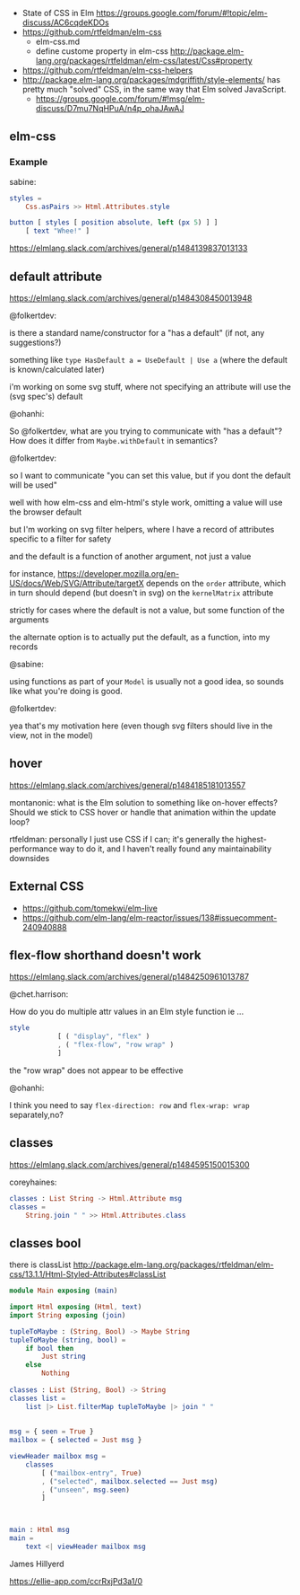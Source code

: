 - State of CSS in Elm https://groups.google.com/forum/#!topic/elm-discuss/AC6cqdeKDOs
- https://github.com/rtfeldman/elm-css
  - elm-css.md
  - define custome property in elm-css http://package.elm-lang.org/packages/rtfeldman/elm-css/latest/Css#property
- https://github.com/rtfeldman/elm-css-helpers
- http://package.elm-lang.org/packages/mdgriffith/style-elements/ has pretty much "solved" CSS, in the same way that Elm solved JavaScript.
  - https://groups.google.com/forum/#!msg/elm-discuss/D7mu7NqHPuA/n4p_ohaJAwAJ

## elm-css

### Example

sabine:

```elm
styles =
    Css.asPairs >> Html.Attributes.style

button [ styles [ position absolute, left (px 5) ] ]
    [ text "Whee!" ]
```

https://elmlang.slack.com/archives/general/p1484139837013133

## default attribute

https://elmlang.slack.com/archives/general/p1484308450013948

@folkertdev:

is there a standard name/constructor for a "has a default"  (if not, any suggestions?)

something like `type HasDefault a = UseDefault | Use a`  (where the default is known/calculated later)

i'm working on some svg stuff, where not specifying an attribute will use the (svg spec's) default

@ohanhi:

So @folkertdev, what are you trying to communicate with "has a default"? How does it differ from `Maybe.withDefault` in semantics?

@folkertdev:
 
so I want to communicate "you can set this value, but if you dont the default will be used"

well with how elm-css and elm-html's style work, omitting a value will use the browser default

but I'm working on svg filter helpers, where I have a record of attributes specific to a filter for safety

and the default is a function of another argument, not just a value

for instance, https://developer.mozilla.org/en-US/docs/Web/SVG/Attribute/targetX  depends on the `order` attribute, which in turn should depend (but doesn't in svg) on the `kernelMatrix` attribute

strictly for cases where the default is not a value, but some function of the arguments

the alternate option is to actually put the default, as a function, into my records

@sabine:

using functions as part of your `Model` is usually not a good idea, so sounds like what you're doing is good.

@folkertdev:

yea that's my motivation here (even though svg filters should live in the view, not in the model)

## hover

https://elmlang.slack.com/archives/general/p1484185181013557

montanonic: what is the Elm solution to something like on-hover effects? Should we stick to CSS hover or handle that animation within the update loop?

rtfeldman: personally I just use CSS if I can; it's generally the highest-performance way to do it, and I haven't really found any maintainability downsides

## External CSS

- https://github.com/tomekwi/elm-live
- https://github.com/elm-lang/elm-reactor/issues/138#issuecomment-240940888

## flex-flow shorthand doesn't work

https://elmlang.slack.com/archives/general/p1484250961013787

@chet.harrison:

How do you do multiple attr values in an Elm style function ie ...

```elm
style
            [ ( "display", "flex" )
            , ( "flex-flow", "row wrap" )
            ]
```

the "row wrap" does not appear to be effective

@ohanhi:

I think you need to say `flex-direction: row` and `flex-wrap: wrap` separately,no?

## classes

https://elmlang.slack.com/archives/general/p1484595150015300

coreyhaines:

```elm
classes : List String -> Html.Attribute msg
classes =
    String.join " " >> Html.Attributes.class
```

## classes bool

there is classList http://package.elm-lang.org/packages/rtfeldman/elm-css/13.1.1/Html-Styled-Attributes#classList

```elm
module Main exposing (main)

import Html exposing (Html, text)
import String exposing (join)

tupleToMaybe : (String, Bool) -> Maybe String
tupleToMaybe (string, bool) =
    if bool then
        Just string
    else
        Nothing
              
classes : List (String, Bool) -> String
classes list =
    list |> List.filterMap tupleToMaybe |> join " "
                
                            
msg = { seen = True }
mailbox = { selected = Just msg }

viewHeader mailbox msg =
    classes
        [ ("mailbox-entry", True)
        , ("selected", mailbox.selected == Just msg)
        , ("unseen", msg.seen)
        ]



main : Html msg
main =
    text <| viewHeader mailbox msg
```

James Hillyerd

https://ellie-app.com/ccrRxjPd3a1/0